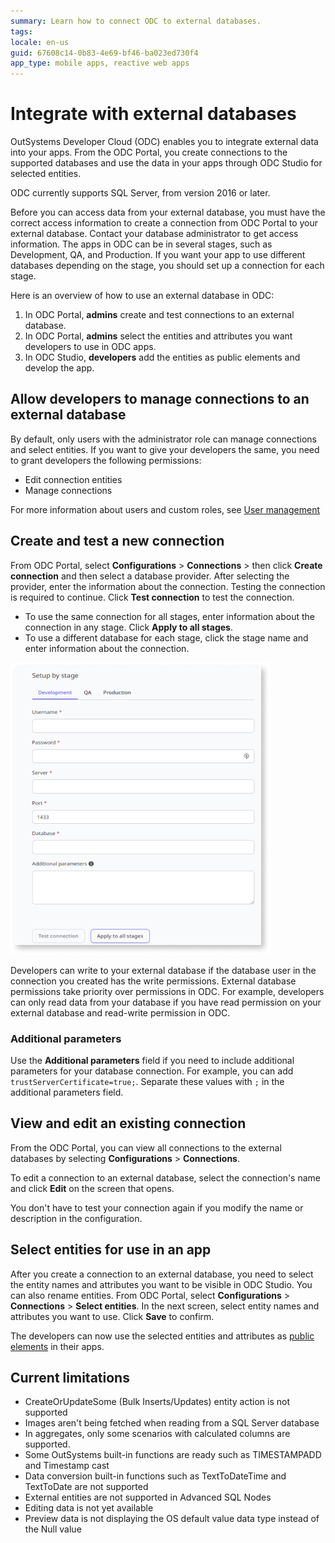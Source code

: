 ```yaml
---
summary: Learn how to connect ODC to external databases.
tags:
locale: en-us
guid: 67608c14-0b83-4e69-bf46-ba023ed730f4
app_type: mobile apps, reactive web apps
---
```


# Integrate with external databases 

OutSystems Developer Cloud (ODC) enables you to integrate external data into your apps. From the ODC Portal, you create connections to the supported databases and use the data in your apps through ODC Studio for selected entities.

<div class="info" markdown="1">

ODC currently supports SQL Server, from version 2016 or later.

</div>

Before you can access data from your external database, you must have the correct access information to create a connection from ODC Portal to your external database. Contact your database administrator to get access information. The apps in ODC can be in several stages, such as Development, QA, and Production. If you want your app to use different databases depending on the stage, you should set up a connection for each stage.

Here is an overview of how to use an external database in ODC:

1. In ODC Portal, **admins** create and test connections to an external database.
2. In ODC Portal, **admins** select the entities and attributes you want developers to use in ODC apps.
3. In ODC Studio, **developers** add the entities as public elements and develop the app.

## Allow developers to manage connections to an external database

By default, only users with the administrator role can manage connections and select entities. If you want to give your developers the same, you need to grant developers the following permissions:

* Edit connection entities
* Manage connections

For more information about users and custom roles, see [User management](../../user-management/intro.md)

## Create and test a new connection

From ODC Portal, select **Configurations** > **Connections** > then click **Create connection** and then select a database provider. After selecting the provider, enter the information about the connection. Testing the connection is required to continue. Click **Test connection** to test the connection. 

* To use the same connection for all stages, enter information about the connection in any stage. Click **Apply to all stages**.
* To use a different database for each stage, click the stage name and enter information about the connection.

![New external database connection](images/new-external-connection-odcs.png)

<div class="info" markdown="1">

Developers can write to your external database if the database user in the connection you created has the write permissions. External database permissions take priority over permissions in ODC. For example, developers can only read data from your database if you have read permission on your external database and read-write permission in ODC.

</div>

### Additional parameters

Use the **Additional parameters** field if you need to include additional parameters for your database connection. For example, you can add `trustServerCertificate=true;`. Separate these values with `;` in the additional parameters field.

## View and edit an existing connection

From the ODC Portal, you can view all connections to the external databases by selecting **Configurations** > **Connections**. 

To edit a connection to an external database, select the connection's name and click **Edit** on the screen that opens.

<div class="info" markdown="1">

You don't have to test your connection again if you modify the name or description in the configuration.

</div>

## Select entities for use in an app

After you create a connection to an external database, you need to select the entity names and attributes you want to be visible in ODC Studio. You can also rename entities. From ODC Portal, select **Configurations** > **Connections** > **Select entities**. In the next screen, select entity names and attributes you want to use. Click **Save** to confirm.

The developers can now use the selected entities and attributes as [public elements](../../building-apps/use-public-elements.md) in their apps.   


## Current limitations

* CreateOrUpdateSome (Bulk Inserts/Updates) entity action is not supported
* Images aren't being fetched when reading from a SQL Server database
* In aggregates, only some scenarios with calculated columns are supported.
* Some OutSystems built-in functions are ready such as TIMESTAMPADD and Timestamp cast
* Data conversion built-in functions such as TextToDateTime and TextToDate are not supported
* External entities are not supported in Advanced SQL Nodes
* Editing data is not yet available
* Preview data is not displaying the OS default value data type instead of the Null value